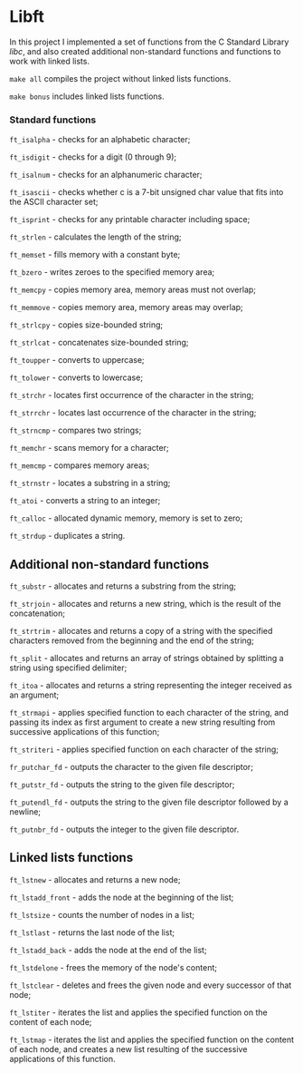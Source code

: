 # Libft

In this project I implemented a set of functions from the C Standard Library _libc_, and also created additional non-standard functions and functions to work with linked lists.

`make all` compiles the project without linked lists functions.

`make bonus` includes linked lists functions.

### Standard functions

`ft_isalpha` - checks for an alphabetic character;

`ft_isdigit` - checks for a digit (0 through 9);

`ft_isalnum` - checks  for  an  alphanumeric  character;

`ft_isascii` - checks whether c is a 7-bit unsigned char value that fits into the ASCII character set;

`ft_isprint` - checks for any printable character including space;

`ft_strlen` - calculates the length of the string;

`ft_memset` - fills memory with a constant byte;

`ft_bzero` - writes zeroes to the specified memory area;

`ft_memcpy` - copies memory area, memory areas must not overlap;

`ft_memmove` - copies memory area, memory areas may overlap;

`ft_strlcpy` - copies size-bounded string;

`ft_strlcat` - concatenates size-bounded string;

`ft_toupper` - converts to uppercase;

`ft_tolower` - converts to lowercase;

`ft_strchr` - locates first occurrence of the character in the string;

`ft_strrchr` - locates last occurrence of the character in the string;

`ft_strncmp` - compares two strings;

`ft_memchr` - scans memory for a character;

`ft_memcmp` - compares memory areas;

`ft_strnstr` - locates a substring in a string;

`ft_atoi` - converts a string to an integer;

`ft_calloc` - allocated dynamic memory, memory is set to zero;

`ft_strdup` - duplicates a string.

## Additional non-standard functions

`ft_substr` - allocates and returns a substring from the string;

`ft_strjoin` - allocates and returns a new string, which is the result of the concatenation;

`ft_strtrim` - allocates and returns a copy of a string with the specified characters removed from the beginning and the end of the string;

`ft_split` - allocates and returns an array of strings obtained by splitting a string using specified delimiter;

`ft_itoa` - allocates and returns a string representing the integer received as an argument;

`ft_strmapi` - applies specified function to each character of the string, and passing its index as first argument to create a new string resulting from successive applications of this function;

`ft_striteri` - applies specified function on each character of the string;

`fr_putchar_fd` - outputs the character to the given file descriptor;

`ft_putstr_fd` - outputs the string to the given file descriptor;

`ft_putendl_fd` - outputs the string to the given file descriptor followed by a newline;

`ft_putnbr_fd` - outputs the integer to the given file descriptor.

## Linked lists functions

`ft_lstnew` - allocates and returns a new node;

`ft_lstadd_front` - adds the node at the beginning of the list;

`ft_lstsize` - counts the number of nodes in a list;

`ft_lstlast` - returns the last node of the list;

`ft_lstadd_back` - adds the node at the end of the list;

`ft_lstdelone` - frees the memory of the node's content;

`ft_lstclear` - deletes and frees the given node and every successor of that node;

`ft_lstiter` - iterates the list and applies the specified function on the content of each node;

`ft_lstmap` - iterates the list and applies the specified function on the content of each node, and creates a new list resulting of the successive applications of this function.

